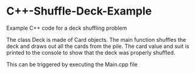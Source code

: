 # C++-Shuffle-Deck-Example
Example C++ code for a deck shuffling problem

The class Deck is made of Card objects. The main function shuffles the deck and draws out
all the cards from the pile. The card value and suit is printed to the console to show
that the deck was properly shuffled.

This can be triggered by executing the Main.cpp file
